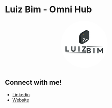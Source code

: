 # Luiz Bim - Omni Hub

<p align="center">
    <a alt="Luiz Bim" href="https://luizbim.dev" target="_blank">
        <img src="./assets/images/LB.svg" width="150" style="border-radius: 50%">
    </a>
</p>

## Connect with me!

- [Linkedin](https://www.linkedin.com/in/luiz-bim/)
- [Website](https://luizbim.dev)
